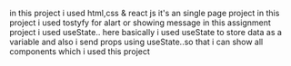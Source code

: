  in this project i used html,css & react js
it's an single page project
in this project i used tostyfy for alart or showing message
in this assignment project i used useState.. here basically i used useState to store data as a variable and also i send props using useState..so that i can show all components which i used this project
